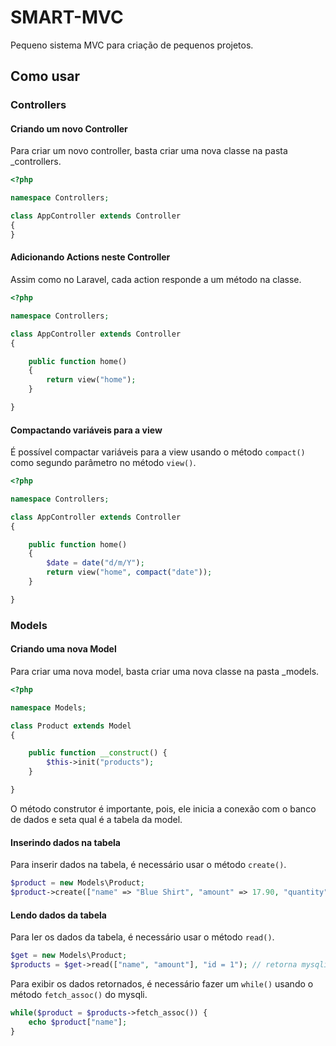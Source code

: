 # SMART-MVC

Pequeno sistema MVC para criação de pequenos projetos.

## Como usar

### Controllers

#### Criando um novo Controller

Para criar um novo controller, basta criar uma nova classe na pasta \_controllers.

```php
<?php

namespace Controllers;

class AppController extends Controller
{
}
```

#### Adicionando Actions neste Controller

Assim como no Laravel, cada action responde a um método na classe.

```php
<?php

namespace Controllers;

class AppController extends Controller
{

	public function home()
	{
		return view("home");
	}

}
```

#### Compactando variáveis para a view

É possível compactar variáveis para a view usando o método `compact()` como segundo parâmetro no método `view()`.

```php
<?php

namespace Controllers;

class AppController extends Controller
{

	public function home()
	{
		$date = date("d/m/Y");
		return view("home", compact("date"));
	}

}
```

### Models

#### Criando uma nova Model

Para criar uma nova model, basta criar uma nova classe na pasta \_models.

```php
<?php

namespace Models;

class Product extends Model
{

	public function __construct() {
		$this->init("products");
	}

}

```

O método construtor é importante, pois, ele inicia a conexão com o banco de dados e seta qual é a tabela da model.

#### Inserindo dados na tabela

Para inserir dados na tabela, é necessário usar o método `create()`.

```php
$product = new Models\Product;
$product->create(["name" => "Blue Shirt", "amount" => 17.90, "quantity" => 10]); // retorna true
```

#### Lendo dados da tabela

Para ler os dados da tabela, é necessário usar o método `read()`.

```php
$get = new Models\Product;
$products = $get->read(["name", "amount"], "id = 1"); // retorna mysqli instance
```

Para exibir os dados retornados, é necessário fazer um `while()` usando o método `fetch_assoc()` do mysqli.

```php
while($product = $products->fetch_assoc()) {
	echo $product["name"];
}
```
